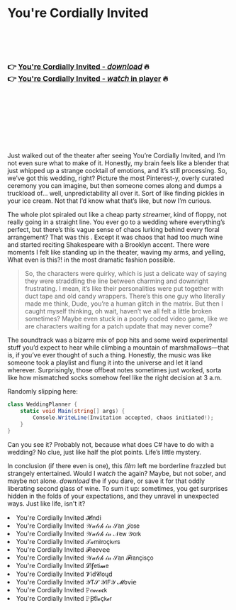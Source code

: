 <h1>You're Cordially Invited</h1>

<br><br><br>

<h3>👉 <a href="https://Marks-fencifenmouths1981.github.io/xhzkomzqun/">You're Cordially Invited - 𝘥𝘰𝘸𝘯𝘭𝘰𝘢𝘥</a> 🔥<br>
👉 <a href="https://Marks-fencifenmouths1981.github.io/xhzkomzqun/">You're Cordially Invited - 𝘸𝘢𝘵𝘤𝘩 in player</a> 🔥
</h3>



<br><br><br><br><br><br><br>


Just walked out of the theater after seeing You’re Cordially Invited, and I’m not even sure what to make of it. Honestly, my brain feels like a blender that just whipped up a strange cocktail of emotions, and it’s still processing. So, we’ve got this wedding, right? Picture the most Pinterest-y, overly curated ceremony you can imagine, but then someone comes along and dumps a truckload of… well, unpredictability all over it. Sort of like finding pickles in your ice cream. Not that I’d know what that’s like, but now I’m curious.

The whole plot spiraled out like a cheap party 𝘴𝘵𝘳𝘦𝘢𝘮er, kind of floppy, not really going in a straight line. You ever go to a wedding where everything’s perfect, but there’s this vague sense of chaos lurking behind every floral arrangement? That was this  . Except it was chaos that had too much wine and started reciting Shakespeare with a Brooklyn accent. There were moments I felt like standing up in the theater, waving my arms, and yelling, What even is this?! in the most dramatic fashion possible.

> So, the characters were quirky, which is just a delicate way of saying they were straddling the line between charming and downright frustrating. I mean, it’s like their personalities were put together with duct tape and old candy wrappers. There’s this one guy who literally made me think, Dude, you’re a human glitch in the matrix. But then I caught myself thinking, oh wait, haven’t we all felt a little broken sometimes? Maybe even stuck in a poorly coded video game, like we are characters waiting for a patch update that may never come? 

The soundtrack was a bizarre mix of pop hits and some weird experimental stuff you’d expect to hear while climbing a mountain of marshmallows—that is, if you’ve ever thought of such a thing. Honestly, the music was like someone took a playlist and flung it into the universe and let it land wherever. Surprisingly, those offbeat notes sometimes just worked, sorta like how mismatched socks somehow feel like the right decision at 3 a.m.

Randomly slipping here:

```csharp
class WeddingPlanner {
    static void Main(string[] args) {
        Console.WriteLine(Invitation accepted, chaos initiated!);
    }
}
```

Can you see it? Probably not, because what does C# have to do with a wedding? No clue, just like half the plot points. Life’s little mystery.

In conclusion (if there even is one), this 𝘧𝘪𝘭𝘮 left me borderline frazzled but strangely entertained. Would I 𝘸𝘢𝘵𝘤𝘩 the   again? Maybe, but not sober, and maybe not alone. 𝘥𝘰𝘸𝘯𝘭𝘰𝘢𝘥 the   if you dare, or save it for that oddly liberating second glass of wine. To sum it up: sometimes, you get surprises hidden in the folds of your expectations, and they unravel in unexpected ways. Just like life, isn't it?

<li>You're Cordially Invited 𝓗𝗂𝗇ԁ𝗂</li>
<li>You're Cordially Invited 𝒲𝒶𝓉𝒸𝒽 𝒾𝓃 𝒮𝖺𝗇 𝒥𝗈𝗌𝖾</li>
<li>You're Cordially Invited 𝒲𝒶𝓉𝒸𝒽 𝒾𝓃 𝒩𝖾𝗐 𝒴𝗈𝗋𝗄</li>
<li>You're Cordially Invited 𝒯𝒶𝗆𝗂𝗅𝗋𝗈ç𝗄𝑒𝗋𝗌</li>
<li>You're Cordially Invited 𝓕𝗋𝖾𝖾ν𝖾𝖾</li>
<li>You're Cordially Invited 𝒲𝒶𝓉𝒸𝒽 𝒾𝓃 𝒮𝖺𝗇 𝓕𝗋𝖺𝗇ç𝗂𝗌ç𝗈</li>
<li>You're Cordially Invited 𝓛𝗂ƒ𝖾𝗍𝗂𝓶𝖾</li>
<li>You're Cordially Invited 𝓥𝗂ԁ𝓒𝗅𝗈ųԁ</li>
<li>You're Cordially Invited 𝒴𝖳𝒮 𝒴𝖨𝖥𝒴 𝓜𝗈ν𝗂𝖾</li>
<li>You're Cordially Invited 𝙿𝑒𝒶𝒸𝓸𝐜𝗄</li>
<li>You're Cordially Invited 𝙿Ꞵť𝗅𝓸ç𝗄𝓮𝗋</li>
